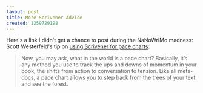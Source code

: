 ```yaml
---
layout: post
title: More Scrivener Advice
created: 1259729198
---
```

Here's a link I didn't get a chance to post during the NaNoWriMo madness:  Scott Westerfeld's tip on [using Scrivener for pace charts](http://scottwesterfeld.com/blog/?p=1937):

> Now, you may ask, what in the world is a pace chart? Basically, it’s any method you use to track the ups and downs of momentum in your book, the shifts from action to conversation to tension. Like all meta-docs, a pace chart allows you to step back from the trees of your text and see the forest.
